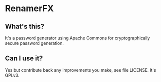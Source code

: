 # RenamerFX

## What's this?
It's a password generator using Apache Commons for cryptographically secure password generation.

## Can I use it?
Yes but contribute back any improvements you make, see file LICENSE. It's GPLv3.
